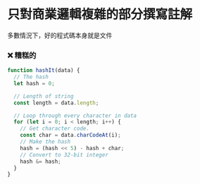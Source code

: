 # 只對商業邏輯複雜的部分撰寫註解

多數情況下，好的程式碼本身就是文件

<h3 class="awful">❌ 糟糕的</h3>

```javascript
function hashIt(data) {
  // The hash
  let hash = 0;

  // Length of string
  const length = data.length;

  // Loop through every character in data
  for (let i = 0; i < length; i++) {
    // Get character code.
    const char = data.charCodeAt(i);
    // Make the hash
    hash = (hash << 5) - hash + char;
    // Convert to 32-bit integer
    hash &= hash;
  }
}
```
